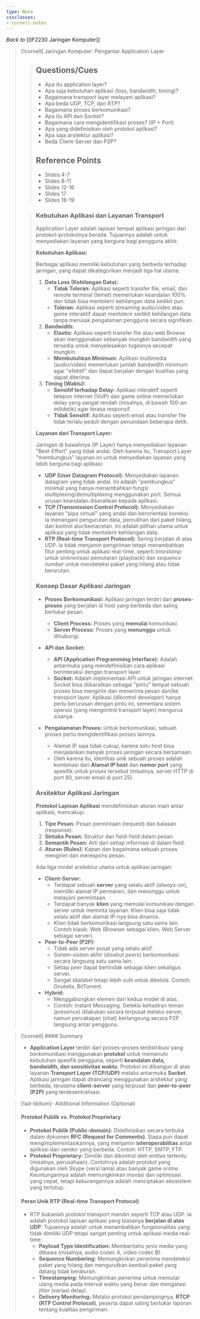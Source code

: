 ```yaml
---
type: Note
cssclasses:
- cornell-notes
---
```


_Back to_ [[IF2230 Jaringan Komputer]]

> [!cornell] Jaringan Komputer: Pengantar Application Layer
> 
> > ## Questions/Cues
> > 
> > - Apa itu application layer?
> > - Apa saja kebutuhan aplikasi (loss, bandwidth, timing)?
> > - Bagaimana transport layer melayani aplikasi?
> > - Apa beda UDP, TCP, dan RTP?
> > - Bagaimana proses berkomunikasi?
> > - Apa itu API dan Socket?
> > - Bagaimana cara mengidentifikasi proses? (IP + Port)
> > - Apa yang didefinisikan oleh protokol aplikasi?
> > - Apa saja arsitektur aplikasi?
> > - Beda Client-Server dan P2P?
> > 
> > ## Reference Points
> > 
> > - Slides 4-7
> > - Slides 8-11
> > - Slides 12-16
> > - Slides 17
> > - Slides 18-19
>
> > ### Kebutuhan Aplikasi dan Layanan Transport
> > 
> > Application Layer adalah lapisan tempat aplikasi jaringan dan protokol-protokolnya berada. Tujuannya adalah untuk menyediakan layanan yang berguna bagi pengguna akhir.
> > 
> > **Kebutuhan Aplikasi:**
> > 
> > Berbagai aplikasi memiliki kebutuhan yang berbeda terhadap jaringan, yang dapat dikategorikan menjadi tiga hal utama:
> > 
> > 1. **Data Loss (Kehilangan Data):**
> >     - **Tidak Toleran:** Aplikasi seperti transfer file, email, dan remote terminal (telnet) memerlukan keandalan 100% dan tidak bisa mentolerir kehilangan data sedikit pun.
> >     - **Toleran:** Aplikasi seperti streaming audio/video atau game interaktif dapat mentolerir sedikit kehilangan data tanpa merusak pengalaman pengguna secara signifikan.
> > 2. **Bandwidth:**
> >     - **Elastis:** Aplikasi seperti transfer file atau web Browse akan menggunakan sebanyak mungkin bandwidth yang tersedia untuk menyelesaikan tugasnya secepat mungkin.
> >     - **Membutuhkan Minimum:** Aplikasi multimedia (audio/video) memerlukan jumlah bandwidth minimum agar "efektif" dan dapat berjalan dengan kualitas yang dapat diterima.
> > 3. **Timing (Waktu):**
> >     - **Sensitif terhadap Delay:** Aplikasi interaktif seperti telepon internet (VoIP) dan game online memerlukan delay yang sangat rendah (misalnya, di bawah 100-an milidetik) agar terasa responsif.
> >     - **Tidak Sensitif:** Aplikasi seperti email atau transfer file tidak terlalu peduli dengan penundaan beberapa detik.
> > 
> > **Layanan dari Transport Layer:**
> > 
> > Jaringan di bawahnya (IP Layer) hanya menyediakan layanan "Best-Effort" yang tidak andal. Oleh karena itu, Transport Layer "membungkus" layanan ini untuk menyediakan layanan yang lebih berguna bagi aplikasi:
> > 
> > - **UDP (User Datagram Protocol):** Menyediakan layanan datagram yang tidak andal. Ini adalah "pembungkus" minimal yang hanya menambahkan fungsi multiplexing/demultiplexing menggunakan port. Semua urusan keandalan diserahkan kepada aplikasi.
> > - **TCP (Transmission Control Protocol):** Menyediakan layanan "pipa virtual" yang andal dan berorientasi koneksi. Ia menangani pengurutan data, pemulihan dari paket hilang, dan kontrol alur/kemacetan. Ini adalah pilihan utama untuk aplikasi yang tidak mentolerir kehilangan data.
> > - **RTP (Real-time Transport Protocol):** Sering berjalan di atas UDP. Ia tidak menjamin pengiriman tetapi menambahkan fitur penting untuk aplikasi real-time, seperti _timestamp_ untuk sinkronisasi pemutaran (playback) dan _sequence number_ untuk mendeteksi paket yang hilang atau tidak berurutan.
> > 
> > ### Konsep Dasar Aplikasi Jaringan
> > 
> > - **Proses Berkomunikasi:** Aplikasi jaringan terdiri dari **proses-proses** yang berjalan di host yang berbeda dan saling bertukar pesan.
> >     
> >     - **Client Process:** Proses yang **memulai** komunikasi.
> >     - **Server Process:** Proses yang **menunggu** untuk dihubungi.
> > - **API dan Socket:**
> >     
> >     - **API (Application Programming Interface):** Adalah antarmuka yang mendefinisikan cara aplikasi berinteraksi dengan transport layer.
> >     - **Socket:** Adalah implementasi API untuk jaringan internet. Socket bisa diibaratkan sebagai "pintu" tempat sebuah proses bisa mengirim dan menerima pesan dari/ke transport layer. Aplikasi (dikontrol developer) hanya perlu berurusan dengan pintu ini, sementara sistem operasi (yang mengontrol transport layer) mengurus sisanya.
> > - **Pengalamatan Proses:** Untuk berkomunikasi, sebuah proses perlu mengidentifikasi proses lainnya.
> >     
> >     - Alamat IP saja tidak cukup, karena satu host bisa menjalankan banyak proses jaringan secara bersamaan.
> >     - Oleh karena itu, identitas unik sebuah proses adalah kombinasi dari **Alamat IP host** dan **nomor port** yang spesifik untuk proses tersebut (misalnya, server HTTP di port 80, server email di port 25).
> > 
> > ### Arsitektur Aplikasi Jaringan
> > 
> > **Protokol Lapisan Aplikasi** mendefinisikan aturan main antar aplikasi, mencakup:
> > 
> > 1. **Tipe Pesan:** Pesan permintaan (request) dan balasan (response).
> > 2. **Sintaks Pesan:** Struktur dan field-field dalam pesan.
> > 3. **Semantik Pesan:** Arti dari setiap informasi di dalam field.
> > 4. **Aturan (Rules):** Kapan dan bagaimana sebuah proses mengirim dan merespons pesan.
> > 
> > Ada tiga model arsitektur utama untuk aplikasi jaringan:
> > 
> > - **Client-Server:**
> >     - Terdapat sebuah **server** yang selalu aktif (_always-on_), memiliki alamat IP permanen, dan menunggu untuk melayani permintaan.
> >     - Terdapat banyak **klien** yang memulai komunikasi dengan server untuk meminta layanan. Klien bisa saja tidak selalu aktif dan alamat IP-nya bisa dinamis.
> >     - Klien tidak berkomunikasi langsung satu sama lain. Contoh klasik: Web (Browser sebagai klien, Web Server sebagai server).
> > - **Peer-to-Peer (P2P):**
> >     - Tidak ada server pusat yang selalu aktif.
> >     - Sistem-sistem akhir (disebut _peers_) berkomunikasi secara langsung satu sama lain.
> >     - Setiap _peer_ dapat bertindak sebagai klien sekaligus server.
> >     - Sangat skalabel tetapi lebih sulit untuk dikelola. Contoh: Gnutella, BitTorrent.
> > - **Hybrid:**
> >     - Menggabungkan elemen dari kedua model di atas.
> >     - Contoh: Instant Messaging. Deteksi kehadiran teman (_presence_) dilakukan secara terpusat melalui server, namun percakapan (chat) berlangsung secara P2P langsung antar pengguna.

> [!cornell] #### Summary
> 
> - **Application Layer** terdiri dari proses-proses terdistribusi yang berkomunikasi menggunakan **protokol** untuk memenuhi kebutuhan spesifik pengguna, seperti **keandalan data, bandwidth, dan sensitivitas waktu**. Protokol ini dibangun di atas layanan **Transport Layer (TCP/UDP)** melalui antarmuka **Socket**. Aplikasi jaringan dapat dirancang menggunakan arsitektur yang berbeda, terutama **client-server** yang terpusat dan **peer-to-peer (P2P)** yang terdesentralisasi.

> [!ad-libitum]- Additional Information (Optional)
> 
> #### Protokol Publik vs. Protokol Proprietary
> 
> - **Protokol Publik (Public-domain):** Didefinisikan secara terbuka dalam dokumen **RFC (Request for Comments)**. Siapa pun dapat mengimplementasikannya, yang menjamin **interoperabilitas** antar aplikasi dari vendor yang berbeda. Contoh: HTTP, SMTP, FTP.
> - **Protokol Proprietary:** Dimiliki dan dikontrol oleh entitas tertentu (misalnya, perusahaan). Contohnya adalah protokol yang digunakan oleh Skype (versi lama) atau banyak game online. Keuntungannya adalah memungkinkan inovasi dan optimisasi yang cepat, tetapi kekurangannya adalah menciptakan ekosistem yang tertutup.
> 
> #### Peran Unik RTP (Real-time Transport Protocol)
> 
> - RTP bukanlah protokol transport mandiri seperti TCP atau UDP. Ia adalah protokol lapisan aplikasi yang biasanya **berjalan di atas UDP**. Tujuannya adalah untuk menambahkan fungsionalitas yang tidak dimiliki UDP tetapi sangat penting untuk aplikasi media real-time:
>     - **Payload Type Identification:** Memberitahu jenis media yang dibawa (misalnya, audio codec A, video codec B).
>     - **Sequence Numbering:** Memungkinkan penerima mendeteksi paket yang hilang dan mengurutkan kembali paket yang datang tidak beraturan.
>     - **Timestamping:** Memungkinkan penerima untuk memutar ulang media pada interval waktu yang benar dan mengatasi _jitter_ (variasi delay).
>     - **Delivery Monitoring:** Melalui protokol pendampingnya, **RTCP (RTP Control Protocol)**, peserta dapat saling bertukar laporan tentang kualitas pengiriman.